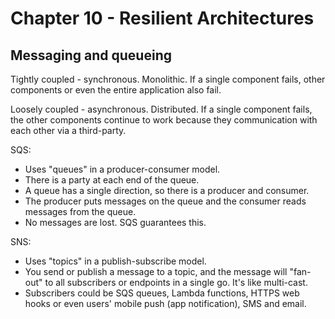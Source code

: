 # Chapter 10 - Resilient Architectures

## Messaging and queueing

Tightly coupled - synchronous. Monolithic. If a single component fails, other components or even the entire application also fail.

Loosely coupled - asynchronous. Distributed. If a single component fails, the other components continue to work because they communication with each other via a third-party.

SQS:
* Uses "queues" in a producer-consumer model.
* There is a party at each end of the queue.
* A queue has a single direction, so there is a producer and consumer.
* The producer puts messages on the queue and the consumer reads messages from the queue.
* No messages are lost. SQS guarantees this.

SNS:
* Uses "topics" in a publish-subscribe model.
* You send or publish a message to a topic, and the message will "fan-out" to all subscribers or endpoints in a single go. It's like multi-cast. 
* Subscribers could be SQS queues, Lambda functions, HTTPS web hooks or even users' mobile push (app notification), SMS and email.
